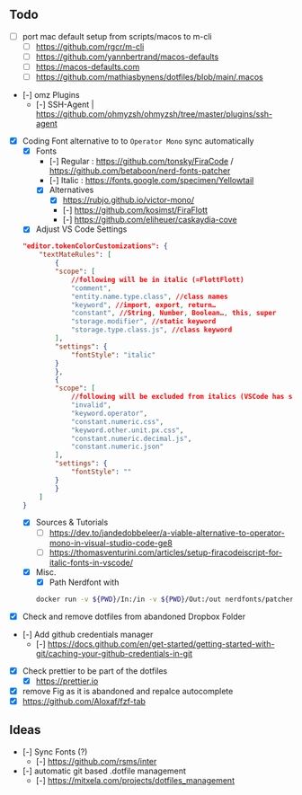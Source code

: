 
## Todo
- [ ] port mac default setup from scripts/macos to m-cli
	 - [ ] https://github.com/rgcr/m-cli
	 - [ ] https://github.com/yannbertrand/macos-defaults
	 - [ ] https://macos-defaults.com
	 - [ ] https://github.com/mathiasbynens/dotfiles/blob/main/.macos
- [-] omz Plugins
	- [-] SSH-Agent | https://github.com/ohmyzsh/ohmyzsh/tree/master/plugins/ssh-agent
- [x] Coding Font alternative to to `Operator Mono` sync automatically
	- [x] Fonts
		- [-] Regular : https://github.com/tonsky/FiraCode / https://github.com/betaboon/nerd-fonts-patcher
		- [-] Italic : https://fonts.google.com/specimen/Yellowtail
		- [x] Alternatives
			- [x] https://rubjo.github.io/victor-mono/
			- [-] https://github.com/kosimst/FiraFlott
			- [-] https://github.com/eliheuer/caskaydia-cove
	- [x] Adjust VS Code Settings
	```json
	"editor.tokenColorCustomizations": {
		"textMateRules": [
			{
			"scope": [
				//following will be in italic (=FlottFlott)
				"comment",
				"entity.name.type.class", //class names
				"keyword", //import, export, return…
				"constant", //String, Number, Boolean…, this, super
				"storage.modifier", //static keyword
				"storage.type.class.js", //class keyword
			],
			"settings": {
				"fontStyle": "italic"
			}
			},
			{
			"scope": [
				//following will be excluded from italics (VSCode has some defaults for italics)
				"invalid",
				"keyword.operator",
				"constant.numeric.css",
				"keyword.other.unit.px.css",
				"constant.numeric.decimal.js",
				"constant.numeric.json"
			],
			"settings": {
				"fontStyle": ""
			}
			}
		]
	}
	```
	- [x] Sources & Tutorials
		- [ ] https://dev.to/jandedobbeleer/a-viable-alternative-to-operator-mono-in-visual-studio-code-ge8
		- [ ] https://thomasventurini.com/articles/setup-firacodeiscript-for-italic-fonts-in-vscode/
	- [x] Misc.
		- [x] Path Nerdfont with
		```bash
		docker run -v ${PWD}/In:/in -v ${PWD}/Out:/out nerdfonts/patcher --complete --mono --adjust-line-height --careful
		```
- [x] Check and remove dotfiles from abandoned Dropbox Folder
- [-] Add github credentials manager
	- [-] https://docs.github.com/en/get-started/getting-started-with-git/caching-your-github-credentials-in-git
- [x] Check prettier to be part of the dotfiles
	- [x] https://prettier.io
- [x] remove Fig as it is abandoned and repalce autocomplete
 - [x] https://github.com/Aloxaf/fzf-tab

## Ideas
- [-] Sync Fonts (?)
	- [-] https://github.com/rsms/inter
- [-] automatic git based .dotfile management
	- [-] https://mitxela.com/projects/dotfiles_management
